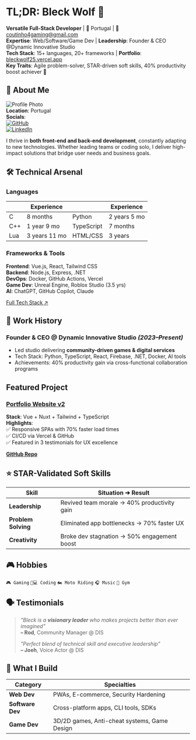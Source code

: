# TL;DR: Bleck Wolf 🐺

**Versatile Full-Stack Developer** | 🏡 Portugal | 📧 [coutinho4gaming@gmail.com](mailto:coutinho4gaming@gmail.com)  
**Expertise**: Web/Software/Game Dev | **Leadership**: Founder & CEO @Dynamic Innovative Studio  
**Tech Stack**: 15+ languages, 20+ frameworks | **Portfolio**: [bleckwolf25.vercel.app](https://bleckwolf25.vercel.app)  
**Key Traits**: Agile problem-solver, STAR-driven soft skills, 40% productivity boost achiever 🚀

## 👋 About Me

![Profile Photo](/images/profile.png)  
**Location**: Portugal  
**Socials**:  
[![GitHub](https://img.shields.io/badge/GitHub-BleckWolf25-181717?logo=github)](https://github.com/BleckWolf25)  
[![LinkedIn](https://img.shields.io/badge/LinkedIn-Bleck_Wolf-blue?logo=linkedin)](https://www.linkedin.com/in/bleck-wolf-827a0b328)

I thrive in **both front-end and back-end development**, constantly adapting to new technologies. Whether leading teams or coding solo, I deliver high-impact solutions that bridge user needs and business goals.

## 🛠️ Technical Arsenal

### Languages

|          | Experience      |          | Experience      |
|----------|-----------------|----------|-----------------|
| C        | 8 months        | Python   | 2 years 5 mo    |
| C++      | 1 year 9 mo     | TypeScript| 7 months       |
| Lua      | 3 years 11 mo   | HTML/CSS | 3 years         |

### Frameworks & Tools

**Frontend**: Vue.js, React, Tailwind CSS  
**Backend**: Node.js, Express, .NET  
**DevOps**: Docker, GitHub Actions, Vercel  
**Game Dev**: Unreal Engine, Roblox Studio (3.5 yrs)  
**AI**: ChatGPT, GitHub Copilot, Claude  

[Full Tech Stack ↗️](https://bleckwolf25.vercel.app)

## 💼 Work History

### Founder & CEO @ Dynamic Innovative Studio *(2023–Present)*

- Led studio delivering **community-driven games & digital services**
- Tech Stack: Python, TypeScript, React, Firebase, .NET, Docker, AI tools
- Achievements: 40% productivity gain via cross-functional collaboration programs

## Featured Project

### [Portfolio Website v2](https://bleckwolf25.vercel.app)

**Stack**: Vue + Nuxt + Tailwind + TypeScript  
**Highlights**:  
✅ Responsive SPAs with 70% faster load times  
✅ CI/CD via Vercel & GitHub  
✅ Featured in 3 testimonials for UX excellence  

**[GitHub Repo](https://github.com/BleckWolf25/Portfolio)**

## ⭐ STAR-Validated Soft Skills

| Skill                | Situation ➔ Result                          |
|----------------------|---------------------------------------------|
| **Leadership**       | Revived team morale → 40% productivity gain |
| **Problem Solving**  | Eliminated app bottlenecks → 70% faster UX  |
| **Creativity**       | Broke dev stagnation → 50% engagement boost|

## 🎮 Hobbies

`🎮 Gaming` `👨💻 Coding` `🏍️ Moto Riding` `🎧 Music` `💪 Gym`

## 🗣️ Testimonials
>
> *"Bleck is a **visionary leader** who makes projects better than ever imagined"*  
> **– Rod**, Community Manager @ DIS
>
> *"Perfect blend of technical skill and executive leadership"*  
> **– Joeh**, Voice Actor @ DIS

## 🧩 What I Build

| Category          | Specialties                                  |
|-------------------|----------------------------------------------|
| **Web Dev**       | PWAs, E-commerce, Security Hardening         |
| **Software Dev**  | Cross-platform apps, CLI tools, SDKs         |
| **Game Dev**      | 3D/2D games, Anti-cheat systems, Game Design |
